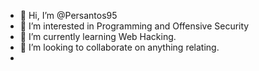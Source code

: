 - 👋 Hi, I’m @Persantos95
- 👀 I’m interested in Programming and Offensive Security
- 🌱 I’m currently learning Web Hacking.
- 💞️ I’m looking to collaborate on anything relating.
- <!---
Persantos95/Persantos95 is a ✨ special ✨ repository because its `README.md` (this file) appears on your GitHub profile.
You can click the Preview link to take a look at your changes.
--->
